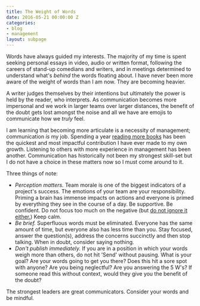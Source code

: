 ```yaml
---
title: The Weight of Words
date: 2016-05-21 00:00:00 Z
categories:
- blog
- management
layout: subpage
---
```


Words have always guided my interests. The majority of my time is spent seeking personal essays in video, audio or written format, following the careers of stand-up comedians and writers, and in meetings determined to understand what's *behind* the words floating about. I have never been more aware of the weight of words than I am now. They are becoming heavier.

A writer judges themselves by their intentions but ultimately the power is held by the reader, who interprets. As communication becomes more impersonal and we work in larger teams over larger distances, the benefit of the doubt gets lost amongst the noise and all we have are emojis to communicate how we *truly* feel.

I am learning that becoming more articulate is a necessity of management; communication *is* my job. Spending a year [reading more books](http://helentran.com/2016/01/13/46books.html) has been the quickest and most impactful contribution I have ever made to my own growth. Listening to others with more experience in management has been another. Communication has historically not been my strongest skill-set but I do not have a choice in these matters now so I must come around to it.

Three things of note:

* *Perception matters.* Team morale is one of the biggest indicators of a project's success. The emotions of your team are your responsibility. Priming a brain has immense impacts on actions and everyone is primed by everything they see in the course of a day. Be supportive. Be confident. Do not focus too much on the negative (but <a href="http://helentran.com/2016/04/28/everythingsgreat.html">do not ignore it either.</a>) Keep calm. 
* *Be brief.* Superfluous words must be eliminated. Everyone has the same amount of time, but everyone also has less time than you. Stay focused, answer the question(s), address the concerns succinctly and then stop talking. When in doubt, consider saying nothing.
* *Don't publish immediately.* If you are in a position in which your words weigh more than others, do not hit 'Send' without pausing. What is your goal? Are your words going to get you there? Does this hit a sore spot with anyone? Are you being neglectful? Are you answering the 5 W's? If someone read this without context, would they give you the benefit of the doubt?

The strongest leaders are great communicators. Consider your words and be mindful.
